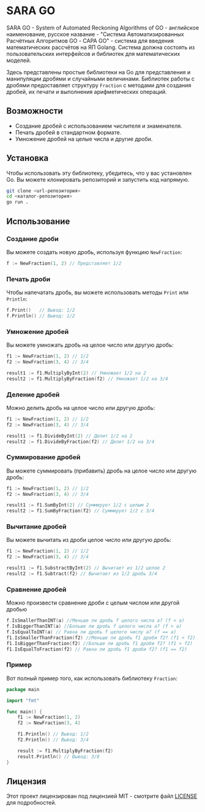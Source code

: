 # SARA GO
SARA GO - System of Automated Reckoning Algorithms of GO - английское наименование, русское название - "Система Автоматизированных Расчётных Алгоритмов GO - САРА GO" - система для введения математических рассчётов на ЯП Golang. Система должна состоять из пользовательских интерфейсов и библиотек для математических моделей.

Здесь представлены простые библиотеки на Go для представления и манипуляции дробями и случайными величинами. Библиотек работы с дробями предоставляет структуру `Fraction` с методами для создания дробей, их печати и выполнения арифметических операций.

## Возможности

- Создание дробей с использованием числителя и знаменателя.
- Печать дробей в стандартном формате.
- Умножение дробей на целые числа и другие дроби.

## Установка

Чтобы использовать эту библиотеку, убедитесь, что у вас установлен Go. Вы можете клонировать репозиторий и запустить код напрямую.

```bash
git clone <url-репозитория>
cd <каталог-репозитория>
go run .
```

## Использование

### Создание дроби

Вы можете создать новую дробь, используя функцию `NewFraction`:

```go
f := NewFraction(1, 2) // Представляет 1/2
```

### Печать дроби

Чтобы напечатать дробь, вы можете использовать методы `Print` или `Println`:

```go
f.Print()   // Вывод: 1/2
f.Println() // Вывод: 1/2
```

### Умножение дробей

Вы можете умножать дробь на целое число или другую дробь:

```go
f1 := NewFraction(1, 2) // 1/2
f2 := NewFraction(3, 4) // 3/4

result1 := f1.MultiplyByInt(2) // Умножает 1/2 на 2
result2 := f1.MultiplyByFraction(f2) // Умножает 1/2 на 3/4
```

### Деление дробей

Можно делить дробь на целое число или другую дробь:

```go
f1 := NewFraction(1, 2) // 1/2
f2 := NewFraction(3, 4) // 3/4

result1 := f1.DivideByInt(2) // Делит 1/2 на 2
result2 := f1.DivideByFraction(f2) // Делит 1/2 на 3/4
```

### Суммирование дробей

Вы можете суммировать (прибавить) дробь на целое число или другую дробь:

```go
f1 := NewFraction(1, 2) // 1/2
f2 := NewFraction(3, 4) // 3/4

result1 := f1.SumByInt(2) // Суммирует 1/2 с целым 2
result2 := f1.SumByFraction(f2) // Суммирует 1/2 с 3/4
```

### Вычитание дробей

Вы можете вычитать из дроби целое число или другую дробь:

```go
f1 := NewFraction(1, 2) // 1/2
f2 := NewFraction(3, 4) // 3/4

result1 := f1.SubstractByInt(2) // Вычитает из 1/2 целое 2
result2 := f1.Subtract(f2) // Вычитает из 1/2 дробь 3/4
```

### Сравнение дробей

Можно произвести сравнение дроби с целым числом или другой дробью 

```go
f.IsSmallerThanINT(a) //Меньше ли дробь f целого числа a? (f < a)
f.IsBiggerThanINT(a) //Больше ли дробь f целого числа a? (f > a)
f.IsEqualToINT(a) // Равна ли дробь f целого числу a? (f == a)
f1.IsSmallerThanFraction(f2) //Меньше ли дробь f1 дроби f2? (f1 < f2)
f1.IsBiggerThanFraction(f2) //Больше ли дробь f1 дроби f2? (f1 > f2)
f1.IsEqualToFraction(f2) // Равна ли дробь f1 дроби f2? (f1 == f2)
```

### Пример

Вот полный пример того, как использовать библиотеку `Fraction`:

```go
package main

import "fmt"

func main() {
    f1 := NewFraction(1, 2)
    f2 := NewFraction(3, 4)

    f1.Println() // Вывод: 1/2
    f2.Println() // Вывод: 3/4

    result := f1.MultiplyByFraction(f2)
    result.Println() // Вывод: 3/8
}
```

## Лицензия

Этот проект лицензирован под лицензией MIT - смотрите файл [LICENSE](LICENSE) для подробностей. 

